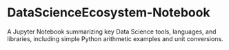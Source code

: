 # DataScienceEcosystem-Notebook
A Jupyter Notebook summarizing key Data Science tools, languages, and libraries, including simple Python arithmetic examples and unit conversions.
